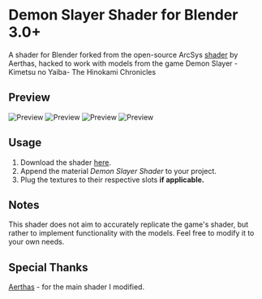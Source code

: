 # Demon Slayer Shader for Blender 3.0+
A shader for Blender forked from the open-source ArcSys [shader](https://github.com/Aerthas/BLENDER-Arc-System-Works-Shader) by Aerthas, hacked to work with models from the game Demon Slayer -Kimetsu no Yaiba- The Hinokami Chronicles

## Preview
![Preview](/preview/preview1.gif)
![Preview](/preview/preview2.gif)
![Preview](/preview/preview3.gif)
![Preview](/preview/preview4.gif)

## Usage
1. Download the shader [here](https://github.com/Festivize/BLENDER-Demon-Slayer-Shader/releases/download/v1.0/Demon.Slayer.Shader.v1.0.blend).
2. Append the material *Demon Slayer Shader* to your project.
3. Plug the textures to their respective slots **if applicable.**

## Notes
This shader does not aim to accurately replicate the game's shader, but rather to implement functionality with the models. Feel free to modify it to your own needs.

## Special Thanks
[Aerthas](https://github.com/Aerthas/) - for the main shader I modified.
